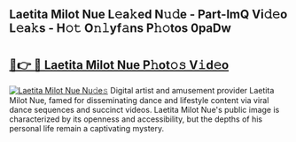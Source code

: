## Laetita Milot Nue L𝚎a𝚔ed N𝚞𝚍e - Part-lmQ Vi𝚍𝚎o L𝚎a𝚔s - H𝚘𝚝 O𝚗𝚕yf𝚊ns P𝚑𝚘tos 0paDw

# <h2><a href="http://kfbsdh3.oniu.top/?m=Laetita+Milot+Nue">🔗👉 🔴 Laetita Milot Nue P𝚑ot𝚘𝚜 V𝚒d𝚎o</a></h2>

[![Laetita Milot Nue Nu𝚍e𝚜](https://i.imgur.com/0qMVB7G.gif)](http://kfbsdh3.oniu.top/?m=Laetita+Milot+Nue)
Digital artist and amusement provider Laetita Milot Nue, famed for disseminating dance and lifestyle content via viral dance sequences and succinct videos. Laetita Milot Nue's public image is characterized by its openness and accessibility, but the depths of his personal life remain a captivating mystery.  
